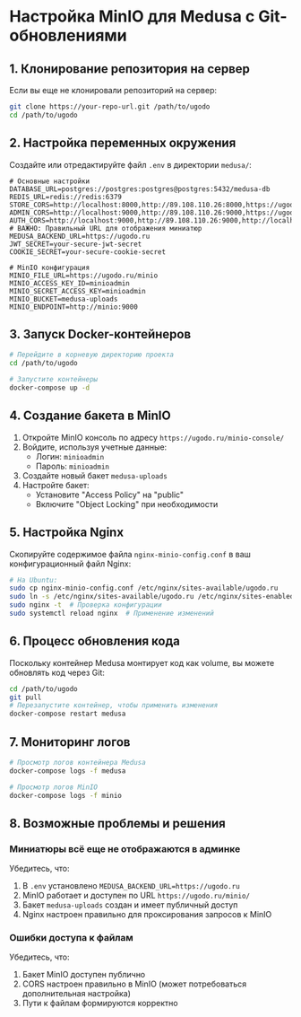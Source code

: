 # Настройка MinIO для Medusa с Git-обновлениями

## 1. Клонирование репозитория на сервер

Если вы еще не клонировали репозиторий на сервер:
```bash
git clone https://your-repo-url.git /path/to/ugodo
cd /path/to/ugodo
```

## 2. Настройка переменных окружения

Создайте или отредактируйте файл `.env` в директории `medusa/`:
```
# Основные настройки
DATABASE_URL=postgres://postgres:postgres@postgres:5432/medusa-db
REDIS_URL=redis://redis:6379
STORE_CORS=http://localhost:8000,http://89.108.110.26:8000,https://ugodo.ru
ADMIN_CORS=http://localhost:9000,http://89.108.110.26:9000,https://ugodo.ru
AUTH_CORS=http://localhost:9000,http://89.108.110.26:9000,http://localhost:8000,http://89.108.110.26:8000,https://ugodo.ru
# ВАЖНО: Правильный URL для отображения миниатюр
MEDUSA_BACKEND_URL=https://ugodo.ru
JWT_SECRET=your-secure-jwt-secret
COOKIE_SECRET=your-secure-cookie-secret

# MinIO конфигурация
MINIO_FILE_URL=https://ugodo.ru/minio
MINIO_ACCESS_KEY_ID=minioadmin
MINIO_SECRET_ACCESS_KEY=minioadmin
MINIO_BUCKET=medusa-uploads
MINIO_ENDPOINT=http://minio:9000
```

## 3. Запуск Docker-контейнеров

```bash
# Перейдите в корневую директорию проекта
cd /path/to/ugodo

# Запустите контейнеры
docker-compose up -d
```

## 4. Создание бакета в MinIO

1. Откройте MinIO консоль по адресу `https://ugodo.ru/minio-console/` 
2. Войдите, используя учетные данные:
   - Логин: `minioadmin`
   - Пароль: `minioadmin`
3. Создайте новый бакет `medusa-uploads`
4. Настройте бакет:
   - Установите "Access Policy" на "public"
   - Включите "Object Locking" при необходимости

## 5. Настройка Nginx

Скопируйте содержимое файла `nginx-minio-config.conf` в ваш конфигурационный файл Nginx:

```bash
# На Ubuntu: 
sudo cp nginx-minio-config.conf /etc/nginx/sites-available/ugodo.ru
sudo ln -s /etc/nginx/sites-available/ugodo.ru /etc/nginx/sites-enabled/
sudo nginx -t  # Проверка конфигурации
sudo systemctl reload nginx  # Применение изменений
```

## 6. Процесс обновления кода

Поскольку контейнер Medusa монтирует код как volume, вы можете обновлять код через Git:

```bash
cd /path/to/ugodo
git pull
# Перезапустите контейнер, чтобы применить изменения
docker-compose restart medusa
```

## 7. Мониторинг логов

```bash
# Просмотр логов контейнера Medusa
docker-compose logs -f medusa

# Просмотр логов MinIO
docker-compose logs -f minio
```

## 8. Возможные проблемы и решения

### Миниатюры всё еще не отображаются в админке
Убедитесь, что:
1. В `.env` установлено `MEDUSA_BACKEND_URL=https://ugodo.ru`
2. MinIO работает и доступен по URL `https://ugodo.ru/minio/`
3. Бакет `medusa-uploads` создан и имеет публичный доступ
4. Nginx настроен правильно для проксирования запросов к MinIO

### Ошибки доступа к файлам
Убедитесь, что:
1. Бакет MinIO доступен публично
2. CORS настроен правильно в MinIO (может потребоваться дополнительная настройка)
3. Пути к файлам формируются корректно 